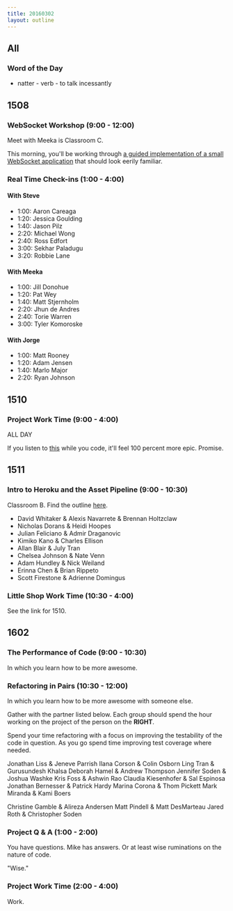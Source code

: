 ```yaml
---
title: 20160302
layout: outline
---
```


## All

### Word of the Day

* natter - verb - to talk incessantly


## 1508

### WebSocket Workshop (9:00 - 12:00)

Meet with Meeka is Classroom C.

This morning, you'll be working through [a guided implementation of a small WebSocket application][ww] that should look eerily familiar.

[ww]: https://github.com/turingschool/lesson_plans/blob/master/ruby_04-apis_and_scalability/websockets_workshop.markdown

### Real Time Check-ins (1:00 - 4:00)

#### With Steve

 * 1:00: Aaron Careaga
 * 1:20: Jessica Goulding
 * 1:40: Jason Pilz
 * 2:20: Michael Wong
 * 2:40: Ross Edfort
 * 3:00: Sekhar Paladugu
 * 3:20: Robbie Lane

#### With Meeka

 * 1:00: Jill Donohue
 * 1:20: Pat Wey
 * 1:40: Matt Stjernholm
 * 2:20: Jhun de Andres
 * 2:40: Torie Warren
 * 3:00: Tyler Komoroske

#### With Jorge

* 1:00: Matt Rooney
* 1:20: Adam Jensen
* 1:40: Marlo Major
* 2:20: Ryan Johnson



## 1510

### Project Work Time (9:00 - 4:00)

ALL DAY

If you listen to [this](http://www.youtube.com/watch?v=GzLZJaAm2hw) while
you code, it'll feel 100 percent more epic. Promise.


## 1511

### Intro to Heroku and the Asset Pipeline (9:00 - 10:30)

Classroom B. Find the outline [here](https://github.com/turingschool/lesson_plans/blob/master/ruby_02-web_applications_with_ruby/intro_to_the_asset_pipeline.markdown). 

* David Whitaker & Alexis Navarrete & Brennan Holtzclaw
* Nicholas Dorans & Heidi Hoopes
* Julian Feliciano & Admir Draganovic
* Kimiko Kano & Charles Ellison
* Allan Blair & July Tran
* Chelsea Johnson & Nate Venn
* Adam Hundley & Nick Weiland
* Erinna Chen & Brian Rippeto
* Scott Firestone & Adrienne Domingus

### Little Shop Work Time (10:30 - 4:00)

See the link for 1510.


## 1602

### The Performance of Code (9:00 - 10:30)

In which you learn how to be more awesome.

### Refactoring in Pairs (10:30 - 12:00)

In which you learn how to be more awesome with someone else.

Gather with the partner listed below. Each group should spend the hour
working on the project of the person on the __RIGHT__.

Spend your time refactoring with a focus on improving the testability of
the code in question. As you go spend time improving test coverage where needed.

Jonathan Liss       & Jeneve Parrish
Ilana Corson        & Colin Osborn
Ling Tran           & Gurusundesh Khalsa
Deborah Hamel       & Andrew Thompson
Jennifer Soden      & Joshua Washke
Kris Foss           & Ashwin Rao
Claudia Kiesenhofer & Sal Espinosa
Jonathan Bernesser  & Patrick Hardy
Marina Corona       & Thom Pickett
Mark Miranda        & Kami Boers

Christine Gamble    & Alireza Andersen
Matt Pindell        & Matt DesMarteau
Jared Roth          & Christopher Soden

### Project Q & A (1:00 - 2:00)

You have questions. Mike has answers. Or at least wise ruminations on the
nature of code.

"Wise."

### Project Work Time (2:00 - 4:00)

Work.
